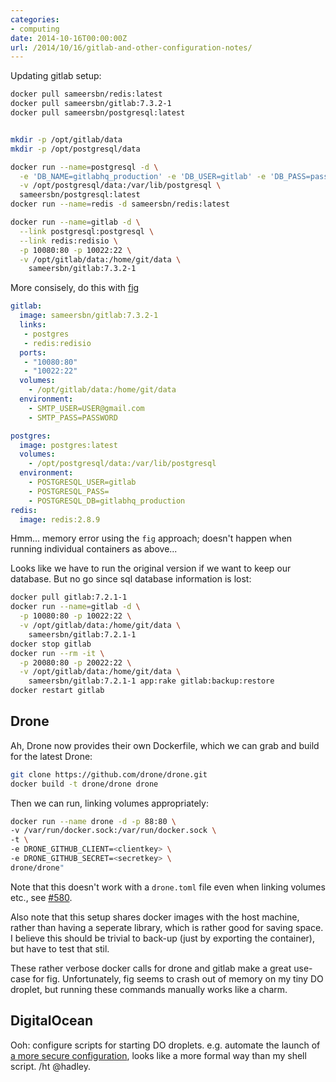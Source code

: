 ```yaml
---
categories:
- computing
date: 2014-10-16T00:00:00Z
url: /2014/10/16/gitlab-and-other-configuration-notes/
---
```


Updating gitlab setup:

```bash
docker pull sameersbn/redis:latest
docker pull sameersbn/gitlab:7.3.2-1
docker pull sameersbn/postgresql:latest


mkdir -p /opt/gitlab/data
mkdir -p /opt/postgresql/data

docker run --name=postgresql -d \
  -e 'DB_NAME=gitlabhq_production' -e 'DB_USER=gitlab' -e 'DB_PASS=password' \
  -v /opt/postgresql/data:/var/lib/postgresql \
  sameersbn/postgresql:latest
docker run --name=redis -d sameersbn/redis:latest

docker run --name=gitlab -d \
  --link postgresql:postgresql \
  --link redis:redisio \
  -p 10080:80 -p 10022:22 \
  -v /opt/gitlab/data:/home/git/data \
    sameersbn/gitlab:7.3.2-1
```


More consisely, do this with [fig](http://fig.sh)

```yaml
gitlab:
  image: sameersbn/gitlab:7.3.2-1
  links:
   - postgres
   - redis:redisio
  ports:
   - "10080:80"
   - "10022:22"
  volumes:
    - /opt/gitlab/data:/home/git/data
  environment:
    - SMTP_USER=USER@gmail.com
    - SMTP_PASS=PASSWORD

postgres:
  image: postgres:latest
  volumes:
    - /opt/postgresql/data:/var/lib/postgresql
  environment:
    - POSTGRESQL_USER=gitlab
    - POSTGRESQL_PASS=
    - POSTGRESQL_DB=gitlabhq_production
redis:
  image: redis:2.8.9
```

Hmm... memory error using the `fig` approach; doesn't happen when running individual containers as above...


Looks like we have to run the original version if we want to keep our database.  But no go since sql database information is lost:

```bash
docker pull gitlab:7.2.1-1
docker run --name=gitlab -d \
  -p 10080:80 -p 10022:22 \
  -v /opt/gitlab/data:/home/git/data \
    sameersbn/gitlab:7.2.1-1
docker stop gitlab
docker run --rm -it \
  -p 20080:80 -p 20022:22 \
  -v /opt/gitlab/data:/home/git/data \
    sameersbn/gitlab:7.2.1-1 app:rake gitlab:backup:restore
docker restart gitlab
```


## Drone

Ah, Drone now provides their own Dockerfile, which we can grab and build for the latest Drone:

```bash
git clone https://github.com/drone/drone.git
docker build -t drone/drone drone
```

Then we can run, linking volumes appropriately: 

```bash
docker run --name drone -d -p 88:80 \
-v /var/run/docker.sock:/var/run/docker.sock \
-t \
-e DRONE_GITHUB_CLIENT=<clientkey> \
-e DRONE_GITHUB_SECRET=<secretkey> \
drone/drone"
```

Note that this doesn't work with a `drone.toml` file even when linking volumes etc., see [#580](https://github.com/drone/drone/issues/580). 

Also note that this setup shares docker images with the host machine, rather than having a seperate library, which is rather good for saving space.  I believe this should be trivial to back-up (just by exporting the container), but have to test that stil.


These rather verbose docker calls for drone and gitlab make a great use-case for fig.  Unfortunately, fig seems to crash out of memory on my tiny DO droplet, but running these commands manually works like a charm.  


## DigitalOcean

Ooh: configure scripts for starting DO droplets.  e.g. automate the launch of [a more secure configuration](https://www.digitalocean.com/community/tutorials/how-to-use-cloud-config-for-your-initial-server-setup), looks like a more formal way than my shell script. /ht @hadley.

